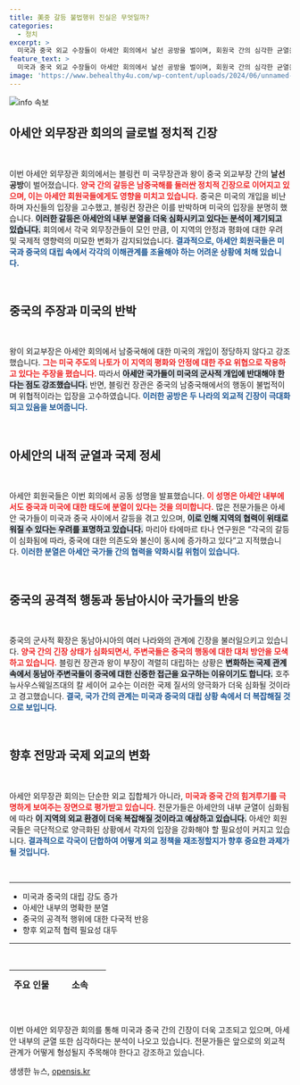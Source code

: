 ```yaml
---
title: 美중 갈등 불법행위 진실은 무엇일까?
categories:
  - 정치
excerpt: >
  미국과 중국 외교 수장들이 아세안 회의에서 날선 공방을 벌이며, 회원국 간의 심각한 균열을 드러냈다. 전문가들은 각국의 전략적 갈등이 심화되고 있다고 경고하며, 아세안의 미래가 불확실해지고 있음을 강조했다.
feature_text: >
  미국과 중국 외교 수장들이 아세안 회의에서 날선 공방을 벌이며, 회원국 간의 심각한 균열을 드러냈다. 전문가들은 각국의 전략적 갈등이 심화되고 있다고 경고하며, 아세안의 미래가 불확실해지고 있음을 강조했다.
image: 'https://www.behealthy4u.com/wp-content/uploads/2024/06/unnamed-file.png'
---
```


<p><img src="https://www.behealthy4u.com/wp-content/uploads/2024/06/unnamed-file.png" alt="info 속보" /></p>

<h2 data-ke-size="size26">아세안 외무장관 회의의 글로벌 정치적 긴장</h2>

<p data-ke-size="size16">&nbsp;</p>

<p>이번 아세안 외무장관 회의에서는 블링컨 미 국무장관과 왕이 중국 외교부장 간의 <b>날선 공방</b>이 벌어졌습니다. <b><span style="color: #ee2323;">양국 간의 갈등은 남중국해를 둘러싼 정치적 긴장으로 이어지고 있으며, 이는 아세안 회원국들에게도 영향을 미치고 있습니다.</span></b> 중국은 미국의 개입을 비난하며 자신들의 입장을 고수했고, 블링컨 장관은 이를 반박하며 미국의 입장을 분명히 했습니다. <b><span style="background-color: #21538527;">이러한 갈등은 아세안의 내부 분열을 더욱 심화시키고 있다는 분석이 제기되고 있습니다.</span></b> 회의에서 각국 외무장관들이 모인 만큼, 이 지역의 안정과 평화에 대한 우려 및 국제적 영향력의 미묘한 변화가 감지되었습니다. <b><span style="color: #1a5490;">결과적으로, 아세안 회원국들은 미국과 중국의 대립 속에서 각각의 이해관계를 조율해야 하는 어려운 상황에 처해 있습니다.</span></b></p>

<p data-ke-size="size16">&nbsp;</p>

<h2 data-ke-size="size26">중국의 주장과 미국의 반박</h2>

<p data-ke-size="size16">&nbsp;</p>

<p>왕이 외교부장은 아세안 회의에서 남중국해에 대한 미국의 개입이 정당하지 않다고 강조했습니다. <b><span style="color: #ee2323;">그는 미국 주도의 나토가 이 지역의 평화와 안정에 대한 주요 위협으로 작용하고 있다는 주장을 폈습니다.</span></b> 따라서 <b><span style="background-color: #21538527;">아세안 국가들이 미국의 군사적 개입에 반대해야 한다는 점도 강조했습니다.</span></b> 반면, 블링컨 장관은 중국의 남중국해에서의 행동이 불법적이며 위협적이라는 입장을 고수하였습니다. <b><span style="color: #1a5490;">이러한 공방은 두 나라의 외교적 긴장이 극대화되고 있음을 보여줍니다.</span></b></p>

<p data-ke-size="size16">&nbsp;</p>

<h2 data-ke-size="size26">아세안의 내적 균열과 국제 정세</h2>

<p data-ke-size="size16">&nbsp;</p>

<p>아세안 회원국들은 이번 회의에서 공동 성명을 발표했습니다. <b><span style="color: #ee2323;">이 성명은 아세안 내부에서도 중국과 미국에 대한 태도에 분열이 있다는 것을 의미합니다.</span></b> 많은 전문가들은 아세안 국가들이 미국과 중국 사이에서 갈등을 겪고 있으며, <b><span style="background-color: #21538527;">이로 인해 지역의 협력이 위태로워질 수 있다는 우려를 표명하고 있습니다.</span></b> 마리아 타에마르 타나 연구원은 “각국의 갈등이 심화됨에 따라, 중국에 대한 의존도와 불신이 동시에 증가하고 있다”고 지적했습니다. <b><span style="color: #1a5490;">이러한 분열은 아세안 국가들 간의 협력을 약화시킬 위험이 있습니다.</span></b></p>

<p data-ke-size="size16">&nbsp;</p>

<h2 data-ke-size="size26">중국의 공격적 행동과 동남아시아 국가들의 반응</h2>

<p data-ke-size="size16">&nbsp;</p>

<p>중국의 군사적 확장은 동남아시아의 여러 나라와의 관계에 긴장을 불러일으키고 있습니다. <b><span style="color: #ee2323;">양국 간의 긴장 상태가 심화되면서, 주변국들은 중국의 행동에 대한 대처 방안을 모색하고 있습니다.</span></b> 블링컨 장관과 왕이 부장이 격렬히 대립하는 상황은 <b><span style="background-color: #21538527;">변화하는 국제 관계 속에서 동남아 주변국들이 중국에 대한 신중한 접근을 요구하는 이유이기도 합니다.</span></b> 호주 뉴사우스웨일즈대의 칼 세이어 교수는 이러한 국제 질서의 양극화가 더욱 심화될 것이라고 경고했습니다. <b><span style="color: #1a5490;">결국, 국가 간의 관계는 미국과 중국의 대립 상황 속에서 더 복잡해질 것으로 보입니다.</span></b></p>

<p data-ke-size="size16">&nbsp;</p>

<h2 data-ke-size="size26">향후 전망과 국제 외교의 변화</h2>

<p data-ke-size="size16">&nbsp;</p>

<p>아세안 외무장관 회의는 단순한 외교 집합체가 아니라, <b><span style="color: #ee2323;">미국과 중국 간의 힘겨루기를 극명하게 보여주는 장면으로 평가받고 있습니다.</span></b> 전문가들은 아세안의 내부 균열이 심화됨에 따라 <b><span style="background-color: #21538527;">이 지역의 외교 환경이 더욱 복잡해질 것이라고 예상하고 있습니다.</span></b> 아세안 회원국들은 극단적으로 양극화된 상황에서 각자의 입장을 강화해야 할 필요성이 커지고 있습니다. <b><span style="color: #1a5490;">결과적으로 각국이 단합하여 어떻게 외교 정책을 재조정할지가 향후 중요한 과제가 될 것입니다.</span></b></p>

<p data-ke-size="size16">&nbsp;</p>

<hr>

<ul>
<li>미국과 중국의 대립 강도 증가</li>
<li>아세안 내부의 명확한 분열</li>
<li>중국의 공격적 행위에 대한 다국적 반응</li>
<li>향후 외교적 협력 필요성 대두</li>
</ul>

<hr>

<p data-ke-size="size16">&nbsp;</p> 

<table style="border-collapse: collapse; width: 100%; height: 50px;">
<tr>
<th style="height: 50px; text-align: center;"><b>주요 인물</b></th>
<th style="height: 50px; text-align: center;"><b>소속</b></th>
</tr>
<tr>
<td style="text-align: center; height: 17px;"><b>블링컨</b></td>
<td style="text-align: center; height: 17px;"><b>미국 국무부</b></td>
</tr>
<tr>
<td style="text-align: center; height: 17px;"><b>왕이</b></td>
<td style="text-align: center; height: 17px;"><b>중국 외교부</b></td>
</tr>
</table>

<p data-ke-size="size16">&nbsp;</p> 

<p>이번 아세안 외무장관 회의를 통해 미국과 중국 간의 긴장이 더욱 고조되고 있으며, 아세안 내부의 균열 또한 심각하다는 분석이 나오고 있습니다. 전문가들은 앞으로의 외교적 관계가 어떻게 형성될지 주목해야 한다고 강조하고 있습니다.</p>
생생한 뉴스, <a href="https://opensis.kr" rel="dofollow">opensis.kr</a>


